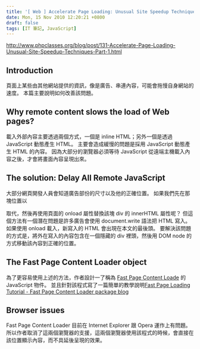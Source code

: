 ```yaml
---
title: '[ Web ] Accelerate Page Loading: Unusual Site Speedup Techniques: Part 1 - PHP Classes blog'
date: Mon, 15 Nov 2010 12:20:21 +0800
draft: false
tags: [IT 筆記, JavaScript]
---
```


http://www.phpclasses.org/blog/post/131-Accelerate-Page-Loading-Unusual-Site-Speedup-Techniques-Part-1.html

Introduction
------------

頁面上某些由其他網站提供的資訊，像是廣告、串連內容，可能會拖慢自身網站的速度。 本篇主要說明如何改善該問題。

Why remote content slows the load of Web pages?
-----------------------------------------------

載入外部內容主要透過兩個方式，一個是 inline HTML；另外一個是透過 JavaScript 動態產生 HTML。 主要會造成緩慢的問題是採用 JavaScript 動態產生 HTML 的內容。 因為大部分的瀏覽器必須等待 JavaScript 從遠端主機載入內容之後，才會將畫面內容呈現出來。

The solution: Delay All Remote JavaScript
-----------------------------------------

大部分網頁開發人員會知道廣告部份的尺寸以及他的正確位置。 如果我們先在那塊位置以 <div> 取代，然後再使用頁面的 onload 屬性替換該塊 div 的 innerHTML 屬性呢？ 但這個方法有一個潛在問題是許多廣告會使用 document.write 語法把 HTML 寫入。 如果使用 onload 載入，新寫入的 HTML 會出現在本文的最後頭。 要解決該問題的方式是，將外在寫入的內容包含在一個隱藏的 div 裡頭，然後用 DOM node 的方式移動該內容到正確的位置。

The Fast Page Content Loader object
-----------------------------------

為了更容易使用上述的方法，作者設計一了稱為 [Fast Page Content Loade](http://www.jsclasses.org/fast-content-loader) 的 JavaScript 物件。 並且針對該程式寫了一篇簡單的教學說明[Fast Page Loading Tutorial - Fast Page Content Loader package blog](http://www.jsclasses.org/blog/package/24/post/1-Fast-Page-Loading-Tutorial.html)

Browser issues
--------------

Fast Page Content Loader 目前在 Internet Explorer 跟 Opera 運作上有問題。 所以作者取消了這兩個瀏覽器的支援，這兩個瀏覽器使用該程式的時候，會直接在該位置顯示內容，而不具延後呈現的效果。